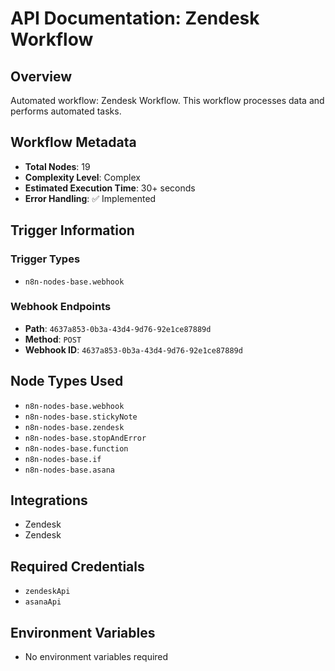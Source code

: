# API Documentation: Zendesk Workflow

## Overview
Automated workflow: Zendesk Workflow. This workflow processes data and performs automated tasks.

## Workflow Metadata
- **Total Nodes**: 19
- **Complexity Level**: Complex
- **Estimated Execution Time**: 30+ seconds
- **Error Handling**: ✅ Implemented

## Trigger Information
### Trigger Types
- `n8n-nodes-base.webhook`

### Webhook Endpoints
- **Path**: `4637a853-0b3a-43d4-9d76-92e1ce87889d`
- **Method**: `POST`
- **Webhook ID**: `4637a853-0b3a-43d4-9d76-92e1ce87889d`


## Node Types Used
- `n8n-nodes-base.webhook`
- `n8n-nodes-base.stickyNote`
- `n8n-nodes-base.zendesk`
- `n8n-nodes-base.stopAndError`
- `n8n-nodes-base.function`
- `n8n-nodes-base.if`
- `n8n-nodes-base.asana`

## Integrations
- Zendesk
- Zendesk

## Required Credentials
- `zendeskApi`
- `asanaApi`

## Environment Variables
- No environment variables required
